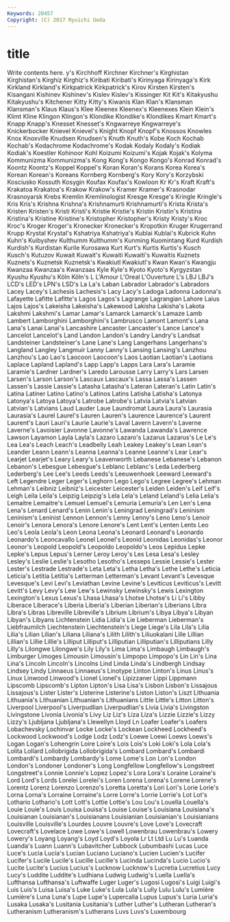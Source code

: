 ```yaml
---
Keywords: 20457 
Copyright: (C) 2017 Ryuichi Ueda
---
```


# title

Write contents here.
y's Kirchhoff Kirchner Kirchner's Kirghistan Kirghistan's Kirghiz Kirghiz's Kiribati Kiribati's
Kirinyaga Kirinyaga's Kirk Kirkland Kirkland's Kirkpatrick Kirkpatrick's Kirov Kirsten Kirsten's
Kisangani Kishinev Kishinev's Kislev Kislev's Kissinger Kit Kit's Kitakyushu Kitakyushu's
Kitchener Kitty Kitty's Kiwanis Klan Klan's Klansman Klansman's Klaus Klaus's
Klee Kleenex Kleenex's Kleenexes Klein Klein's Klimt Kline Klingon Klingon's
Klondike Klondike's Klondikes Kmart Kmart's Knapp Knapp's Knesset Knesset's Kngwarreye
Kngwarreye's Knickerbocker Knievel Knievel's Knight Knopf Knopf's Knossos Knowles Knox
Knoxville Knudsen Knudsen's Knuth Knuth's Kobe Koch Kochab Kochab's Kodachrome
Kodachrome's Kodak Kodaly Kodaly's Kodiak Kodiak's Koestler Kohinoor Kohl Koizumi
Koizumi's Kojak Kojak's Kolyma Kommunizma Kommunizma's Kong Kong's Kongo Kongo's
Konrad Konrad's Koontz Koontz's Koppel Koppel's Koran Koran's Korans Korea
Korea's Korean Korean's Koreans Kornberg Kornberg's Kory Kory's Korzybski Kosciusko
Kossuth Kosygin Koufax Koufax's Kowloon Kr Kr's Kraft Kraft's Krakatoa
Krakatoa's Krakow Krakow's Kramer Kramer's Krasnodar Krasnoyarsk Krebs Kremlin Kremlinologist
Kresge Kresge's Kringle Kringle's Kris Kris's Krishna Krishna's Krishnamurti Krishnamurti's
Krista Krista's Kristen Kristen's Kristi Kristi's Kristie Kristie's Kristin Kristin's
Kristina Kristina's Kristine Kristine's Kristopher Kristopher's Kristy Kristy's Kroc Kroc's
Kroger Kroger's Kronecker Kronecker's Kropotkin Kruger Krugerrand Krupp Krystal Krystal's
Kshatriya Kshatriya's Kublai Kublai's Kubrick Kuhn Kuhn's Kuibyshev Kulthumm Kulthumm's
Kunming Kuomintang Kurd Kurdish Kurdish's Kurdistan Kurile Kurosawa Kurt Kurt's
Kurtis Kurtis's Kusch Kusch's Kutuzov Kuwait Kuwait's Kuwaiti Kuwaiti's Kuwaitis
Kuznets Kuznets's Kuznetsk Kuznetsk's Kwakiutl Kwakiutl's Kwan Kwan's Kwangju Kwanzaa
Kwanzaa's Kwanzaas Kyle Kyle's Kyoto Kyoto's Kyrgyzstan Kyushu Kyushu's Köln
Köln's L L'Amour L'Oreal L'Ouverture L's LBJ LBJ's LCD's LED's
LPN's LSD's La La's Laban Labrador Labrador's Labradors Lacey Lacey's
Lachesis Lachesis's Lacy Lacy's Ladoga Ladonna Ladonna's Lafayette Lafitte Lafitte's
Lagos Lagos's Lagrange Lagrangian Lahore Laius Lajos Lajos's Lakeisha Lakeisha's
Lakewood Lakisha Lakisha's Lakota Lakshmi Lakshmi's Lamar Lamar's Lamarck Lamarck's
Lamaze Lamb Lambert Lamborghini Lamborghini's Lambrusco Lamont Lamont's Lana Lana's
Lanai Lanai's Lancashire Lancaster Lancaster's Lance Lance's Lancelot Lancelot's Land
Landon Landon's Landry Landry's Landsat Landsteiner Landsteiner's Lane Lane's Lang
Langerhans Langerhans's Langland Langley Langmuir Lanny Lanny's Lansing Lansing's Lanzhou
Lanzhou's Lao Lao's Laocoon Laocoon's Laos Laotian Laotian's Laotians Laplace
Lapland Lapland's Lapp Lapp's Lapps Lara Lara's Laramie Laramie's Lardner
Lardner's Laredo Larousse Larry Larry's Lars Larsen Larsen's Larson Larson's
Lascaux Lascaux's Lassa Lassa's Lassen Lassen's Lassie Lassie's Latasha Latasha's
Lateran Lateran's Latin Latin's Latina Latiner Latino Latino's Latinos Latins
Latisha Latisha's Latonya Latonya's Latoya Latoya's Latrobe Latrobe's Latvia Latvia's
Latvian Latvian's Latvians Laud Lauder Laue Laundromat Laura Laura's Laurasia
Laurasia's Laurel Laurel's Lauren Lauren's Laurence Laurence's Laurent Laurent's Lauri
Lauri's Laurie Laurie's Laval Lavern Lavern's Laverne Laverne's Lavoisier Lavonne
Lavonne's Lawanda Lawanda's Lawrence Lawson Layamon Layla Layla's Lazaro Lazaro's
Lazarus Lazarus's Le Le's Lea Lea's Leach Leach's Leadbelly Leah
Leakey Leakey's Lean Lean's Leander Leann Leann's Leanna Leanna's Leanne
Leanne's Lear Lear's Learjet Learjet's Leary Leary's Leavenworth Lebanese Lebanese's
Lebanon Lebanon's Lebesgue Lebesgue's Leblanc Leblanc's Leda Lederberg Lederberg's Lee
Lee's Leeds Leeds's Leeuwenhoek Leeward Leeward's Left Legendre Leger Leger's
Leghorn Lego Lego's Legree Legree's Lehman Lehman's Leibniz Leibniz's Leicester
Leicester's Leiden Leiden's Leif Leif's Leigh Leila Leila's Leipzig Leipzig's
Lela Lela's Leland Leland's Lelia Lelia's Lemaitre Lemaitre's Lemuel Lemuel's
Lemuria Lemuria's Len Len's Lena Lena's Lenard Lenard's Lenin Lenin's
Leningrad Leningrad's Leninism Leninism's Leninist Lennon Lennon's Lenny Lenny's Leno
Leno's Lenoir Lenoir's Lenora Lenora's Lenore Lenore's Lent Lent's Lenten
Lents Leo Leo's Leola Leola's Leon Leona Leona's Leonard Leonard's
Leonardo Leonardo's Leoncavallo Leonel Leonel's Leonid Leonidas Leonidas's Leonor Leonor's
Leopold Leopold's Leopoldo Leopoldo's Leos Lepidus Lepke Lepke's Lepus Lepus's
Lerner Leroy Leroy's Les Lesa Lesa's Lesley Lesley's Leslie Leslie's
Lesotho Lesotho's Lesseps Lessie Lessie's Lester Lester's Lestrade Lestrade's Leta
Leta's Letha Letha's Lethe Lethe's Leticia Leticia's Letitia Letitia's Letterman
Letterman's Levant Levant's Levesque Levesque's Levi Levi's Leviathan Levine Levine's
Leviticus Leviticus's Levitt Levitt's Levy Levy's Lew Lew's Lewinsky Lewinsky's
Lewis Lexington Lexington's Lexus Lexus's Lhasa Lhasa's Lhotse Lhotse's Li
Li's Libby Liberace Liberace's Liberia Liberia's Liberian Liberian's Liberians Libra
Libra's Libras Libreville Libreville's Librium Librium's Libya Libya's Libyan Libyan's
Libyans Lichtenstein Lidia Lidia's Lie Lieberman Lieberman's Liebfraumilch Liechtenstein Liechtenstein's
Liege Liege's Lila Lila's Lilia Lilia's Lilian Lilian's Liliana Liliana's
Lilith Lilith's Liliuokalani Lille Lillian Lillian's Lillie Lillie's Lilliput Lilliput's
Lilliputian Lilliputian's Lilliputians Lilly Lilly's Lilongwe Lilongwe's Lily Lily's Lima
Lima's Limbaugh Limbaugh's Limburger Limoges Limousin Limousin's Limpopo Limpopo's Lin
Lin's Lina Lina's Lincoln Lincoln's Lincolns Lind Linda Linda's Lindbergh
Lindsay Lindsey Lindy Linnaeus Linnaeus's Linotype Linton Linton's Linus Linus's
Linux Linwood Linwood's Lionel Lionel's Lipizzaner Lippi Lippmann Lipscomb Lipscomb's
Lipton Lipton's Lisa Lisa's Lisbon Lisbon's Lissajous Lissajous's Lister Lister's
Listerine Listerine's Liston Liston's Liszt Lithuania Lithuania's Lithuanian Lithuanian's Lithuanians
Little Little's Litton Litton's Liverpool Liverpool's Liverpudlian Liverpudlian's Livia Livia's
Livingston Livingstone Livonia Livonia's Livy Liz Liz's Liza Liza's Lizzie
Lizzie's Lizzy Lizzy's Ljubljana Ljubljana's Llewellyn Lloyd Ln Loafer Loafer's
Loafers Lobachevsky Lochinvar Locke Locke's Lockean Lockheed Lockheed's Lockwood Lockwood's
Lodge Lodz Lodz's Loewe Loewi Loews Loews's Logan Logan's Lohengrin
Loire Loire's Lois Lois's Loki Loki's Lola Lola's Lolita Lollard
Lollobrigida Lollobrigida's Lombard Lombard's Lombardi Lombardi's Lombardy Lombardy's Lome Lome's
Lon Lon's London London's Londoner Londoner's Long Longfellow Longfellow's Longstreet
Longstreet's Lonnie Lonnie's Lopez Lopez's Lora Lora's Loraine Loraine's Lord
Lord's Lords Lorelei Lorelei's Loren Lorena Lorena's Lorene Lorene's Lorentz
Lorenz Lorenzo Lorenzo's Loretta Loretta's Lori Lori's Lorie Lorie's Lorna
Lorna's Lorraine Lorraine's Lorre Lorre's Lorrie Lorrie's Lot Lot's Lothario
Lothario's Lott Lott's Lottie Lottie's Lou Lou's Louella Louella's Louie
Louie's Louis Louisa Louisa's Louise Louise's Louisiana Louisiana's Louisianan Louisianan's
Louisianans Louisianian Louisianian's Louisianians Louisville Louisville's Lourdes Louvre Louvre's Love
Love's Lovecraft Lovecraft's Lovelace Lowe Lowe's Lowell Lowenbrau Lowenbrau's Lowery
Lowery's Loyang Loyang's Loyd Loyd's Loyola Lr Lt Ltd Lu
Lu's Luanda Luanda's Luann Luann's Lubavitcher Lubbock Lubumbashi Lucas Luce
Luce's Lucia Lucia's Lucian Luciano Luciano's Lucien Lucien's Lucifer Lucifer's
Lucile Lucile's Lucille Lucille's Lucinda Lucinda's Lucio Lucio's Lucite Lucite's
Lucius Lucius's Lucknow Lucknow's Lucretia Lucretius Lucy Lucy's Luddite Luddite's
Ludhiana Ludwig Ludwig's Luella Luella's Lufthansa Lufthansa's Luftwaffe Luger Luger's
Lugosi Lugosi's Luigi Luigi's Luis Luis's Luisa Luisa's Luke Luke's
Lula Lula's Lully Lulu Lulu's Lumière Lumière's Luna Luna's Lupe
Lupe's Lupercalia Lupus Lupus's Luria Luria's Lusaka Lusaka's Lusitania Lusitania's
Luther Luther's Lutheran Lutheran's Lutheranism Lutheranism's Lutherans Luvs Luvs's Luxembourg

